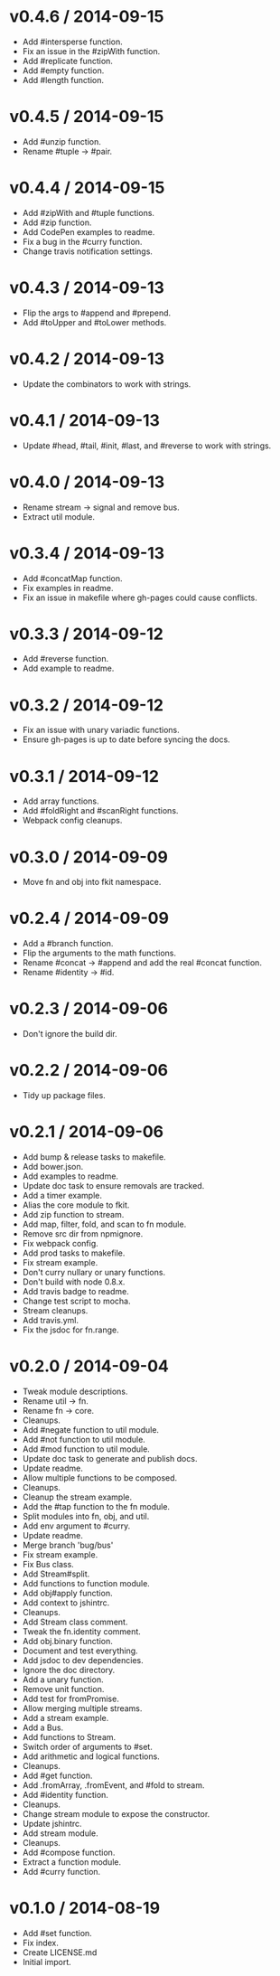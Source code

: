 v0.4.6 / 2014-09-15
==================

 * Add #intersperse function.
 * Fix an issue in the #zipWith function.
 * Add #replicate function.
 * Add #empty function.
 * Add #length function.

v0.4.5 / 2014-09-15
==================

 * Add #unzip function.
 * Rename #tuple -> #pair.

v0.4.4 / 2014-09-15
==================

 * Add #zipWith and #tuple functions.
 * Add #zip function.
 * Add CodePen examples to readme.
 * Fix a bug in the #curry function.
 * Change travis notification settings.

v0.4.3 / 2014-09-13
==================

 * Flip the args to #append and #prepend.
 * Add #toUpper and #toLower methods.

v0.4.2 / 2014-09-13
==================

 * Update the combinators to work with strings.

v0.4.1 / 2014-09-13
==================

 * Update #head, #tail, #init, #last, and #reverse to work with strings.

v0.4.0 / 2014-09-13
==================

 * Rename stream -> signal and remove bus.
 * Extract util module.

v0.3.4 / 2014-09-13
==================

 * Add #concatMap function.
 * Fix examples in readme.
 * Fix an issue in makefile where gh-pages could cause conflicts.

v0.3.3 / 2014-09-12
==================

 * Add #reverse function.
 * Add example to readme.

v0.3.2 / 2014-09-12
==================

 * Fix an issue with unary variadic functions.
 * Ensure gh-pages is up to date before syncing the docs.

v0.3.1 / 2014-09-12
==================

 * Add array functions.
 * Add #foldRight and #scanRight functions.
 * Webpack config cleanups.

v0.3.0 / 2014-09-09
==================

 * Move fn and obj into fkit namespace.

v0.2.4 / 2014-09-09
==================

 * Add a #branch function.
 * Flip the arguments to the math functions.
 * Rename #concat -> #append and add the real #concat function.
 * Rename #identity -> #id.

v0.2.3 / 2014-09-06
==================

 * Don't ignore the build dir.

v0.2.2 / 2014-09-06
==================

 * Tidy up package files.

v0.2.1 / 2014-09-06
==================

 * Add bump & release tasks to makefile.
 * Add bower.json.
 * Add examples to readme.
 * Update doc task to ensure removals are tracked.
 * Add a timer example.
 * Alias the core module to fkit.
 * Add zip function to stream.
 * Add map, filter, fold, and scan to fn module.
 * Remove src dir from npmignore.
 * Fix webpack config.
 * Add prod tasks to makefile.
 * Fix stream example.
 * Don't curry nullary or unary functions.
 * Don't build with node 0.8.x.
 * Add travis badge to readme.
 * Change test script to mocha.
 * Stream cleanups.
 * Add travis.yml.
 * Fix the jsdoc for fn.range.

v0.2.0 / 2014-09-04
==================

 * Tweak module descriptions.
 * Rename util -> fn.
 * Rename fn -> core.
 * Cleanups.
 * Add #negate function to util module.
 * Add #not function to util module.
 * Add #mod function to util module.
 * Update doc task to generate and publish docs.
 * Update readme.
 * Allow multiple functions to be composed.
 * Cleanups.
 * Cleanup the stream example.
 * Add the #tap function to the fn module.
 * Split modules into fn, obj, and util.
 * Add env argument to #curry.
 * Update readme.
 * Merge branch 'bug/bus'
 * Fix stream example.
 * Fix Bus class.
 * Add Stream#split.
 * Add functions to function module.
 * Add obj#apply function.
 * Add context to jshintrc.
 * Cleanups.
 * Add Stream class comment.
 * Tweak the fn.identity comment.
 * Add obj.binary function.
 * Document and test everything.
 * Add jsdoc to dev dependencies.
 * Ignore the doc directory.
 * Add a unary function.
 * Remove unit function.
 * Add test for fromPromise.
 * Allow merging multiple streams.
 * Add a stream example.
 * Add a Bus.
 * Add functions to Stream.
 * Switch order of arguments to #set.
 * Add arithmetic and logical functions.
 * Cleanups.
 * Add #get function.
 * Add .fromArray, .fromEvent, and #fold to stream.
 * Add #identity function.
 * Cleanups.
 * Change stream module to expose the constructor.
 * Update jshintrc.
 * Add stream module.
 * Cleanups.
 * Add #compose function.
 * Extract a function module.
 * Add #curry function.

v0.1.0 / 2014-08-19
==================

 * Add #set function.
 * Fix index.
 * Create LICENSE.md
 * Initial import.
